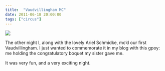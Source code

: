 ```yaml
---
title:  "Vaudvillingham MC"
date: 2011-06-18 20:00:00
tags: ["circus"]
---
```


<img src="/uploads/2011/06/vaudvillingham.jpg">


The other night I, along with the lovely Ariel Schmidke, mc’d our first Vaudvillingham. I just wanted to commemorate it in my blog with this gpoy: me holding the congratulatory boquet my sister gave me.

It was very fun, and a very exciting night.
